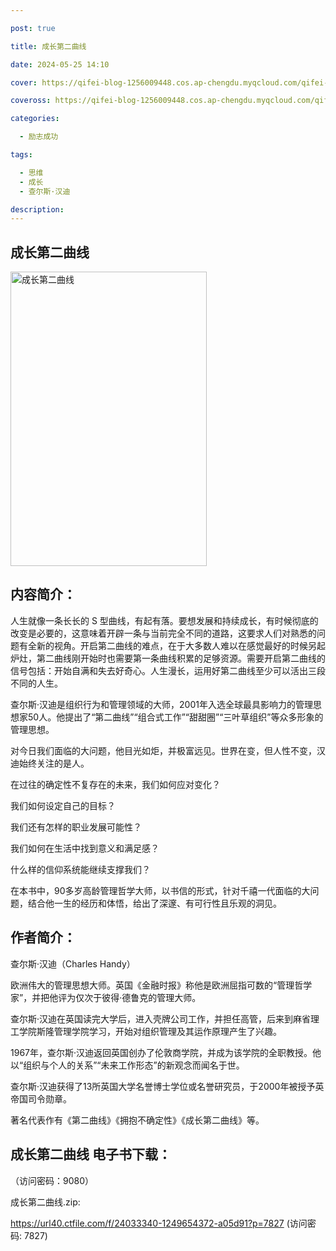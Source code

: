 ```yaml
---

post: true

title: 成长第二曲线

date: 2024-05-25 14:10

cover: https://qifei-blog-1256009448.cos.ap-chengdu.myqcloud.com/qifei-blog/65f6aed39f345e8d0329dc9b.jpg

coveross: https://qifei-blog-1256009448.cos.ap-chengdu.myqcloud.com/qifei-blog/65f6aed39f345e8d0329dc9b.jpg

categories:

  - 励志成功

tags:

  - 思维
  - 成长
  - 查尔斯·汉迪

description:
---
```


## 成长第二曲线
<img alt="成长第二曲线 " class="aligncenter loading" data-was-processed="true" decoding="async" fetchpriority="high" height="471" src="https://qifei-blog-1256009448.cos.ap-chengdu.myqcloud.com/qifei-blog/65f6aed39f345e8d0329dc9b.jpg" style="cursor: zoom-in;" width="314"/>

## 内容简介：

人生就像一条长长的 S 型曲线，有起有落。要想发展和持续成长，有时候彻底的改变是必要的，这意味着开辟一条与当前完全不同的道路，这要求人们对熟悉的问题有全新的视角。开启第二曲线的难点，在于大多数人难以在感觉最好的时候另起炉灶，第二曲线刚开始时也需要第一条曲线积累的足够资源。需要开启第二曲线的信号包括：开始自满和失去好奇心。人生漫长，运用好第二曲线至少可以活出三段不同的人生。

查尔斯·汉迪是组织行为和管理领域的大师，2001年入选全球最具影响力的管理思想家50人。他提出了“第二曲线”“组合式工作”“甜甜圈”“三叶草组织”等众多形象的管理思想。

对今日我们面临的大问题，他目光如炬，并极富远见。世界在变，但人性不变，汉迪始终关注的是人。

在过往的确定性不复存在的未来，我们如何应对变化？

我们如何设定自己的目标？

我们还有怎样的职业发展可能性？

我们如何在生活中找到意义和满足感？

什么样的信仰系统能继续支撑我们？

在本书中，90多岁高龄管理哲学大师，以书信的形式，针对千禧一代面临的大问题，结合他一生的经历和体悟，给出了深邃、有可行性且乐观的洞见。

## 作者简介：

查尔斯·汉迪（Charles Handy）

欧洲伟大的管理思想大师。英国《金融时报》称他是欧洲屈指可数的“管理哲学家”，并把他评为仅次于彼得·德鲁克的管理大师。

查尔斯·汉迪在英国读完大学后，进入壳牌公司工作，并担任高管，后来到麻省理工学院斯隆管理学院学习，开始对组织管理及其运作原理产生了兴趣。

1967年，查尔斯·汉迪返回英国创办了伦敦商学院，并成为该学院的全职教授。他以“组织与个人的关系”“未来工作形态”的新观念而闻名于世。

查尔斯·汉迪获得了13所英国大学名誉博士学位或名誉研究员，于2000年被授予英帝国司令勋章。

著名代表作有《第二曲线》《拥抱不确定性》《成长第二曲线》等。

## 成长第二曲线 电子书下载：

 （访问密码：9080）

成长第二曲线.zip: 

https://url40.ctfile.com/f/24033340-1249654372-a05d91?p=7827 (访问密码: 7827)
